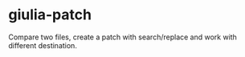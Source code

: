 # giulia-patch
Compare two files, create a patch with search/replace and work with different destination.
